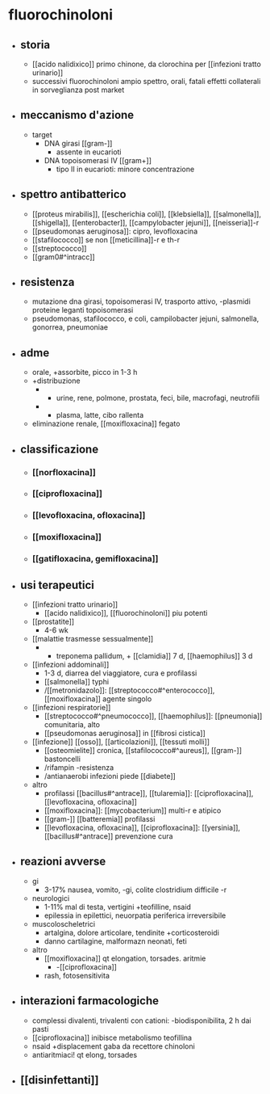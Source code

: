 # fluorochinoloni
- ## storia
	- [[acido nalidixico]] primo chinone, da clorochina per [[infezioni tratto urinario]]
	- successivi fluorochinoloni ampio spettro, orali, fatali effetti collaterali in sorveglianza post market
- ## meccanismo d'azione
	- target
		- DNA girasi [[gram-]]
			- assente in eucarioti
		- DNA topoisomerasi IV [[gram+]]
			- tipo II in eucarioti: minore concentrazione
- ## spettro antibatterico
	- [[proteus mirabilis]], [[escherichia coli]], [[klebsiella]], [[salmonella]], [[shigella]], [[enterobacter]], [[campylobacter jejuni]], [[neisseria]]-r
	- [[pseudomonas aeruginosa]]: cipro, levofloxacina
	- [[stafilococco]] se non [[meticillina]]-r e th-r
	- [[streptococco]]
	- [[gram0#^intracc]]
- ## resistenza
	- mutazione dna girasi, topoisomerasi IV, trasporto attivo, -plasmidi proteine leganti topoisomerasi
	- pseudomonas, stafilococco, e coli, campilobacter jejuni, salmonella, gonorrea, pneumoniae
- ## adme
	- orale, +assorbite, picco in 1-3 h
	- +distribuzione
		- + urine, rene, polmone, prostata, feci, bile, macrofagi, neutrofili
		- - plasma, latte, cibo rallenta
	- eliminazione renale, [[moxifloxacina]] fegato
- ## classificazione
	- ### [[norfloxacina]]
	- ### [[ciprofloxacina]]
	- ### [[levofloxacina, ofloxacina]]
	- ### [[moxifloxacina]]
	- ### [[gatifloxacina, gemifloxacina]]
- ## usi terapeutici
	- [[infezioni tratto urinario]]
		- [[acido nalidixico]], [[fluorochinoloni]] piu potenti
	- [[prostatite]]
		- 4-6 wk
	- [[malattie trasmesse sessualmente]]
		- - treponema pallidum, + [[clamidia]] 7 d, [[haemophilus]] 3 d
	- [[infezioni addominali]]
		- 1-3 d, diarrea del viaggiatore, cura e profilassi
		- [[salmonella]] typhi
		- /[[metronidazolo]]: [[streptococco#^enterococco]], [[moxifloxacina]] agente singolo
	- [[infezioni respiratorie]]
		- [[streptococco#^pneumococco]], [[haemophilus]]: [[pneumonia]] comunitaria, alto
		- [[pseudomonas aeruginosa]] in [[fibrosi cistica]]
	- [[infezione]] [[osso]], [[articolazioni]], [[tessuti molli]]
		- [[osteomielite]] cronica, [[stafilococco#^aureus]], [[gram-]] bastoncelli
		- /rifampin -resistenza
		- /antianaerobi infezioni piede [[diabete]]
	- altro
		- profilassi [[bacillus#^antrace]], [[tularemia]]: [[ciprofloxacina]], [[levofloxacina, ofloxacina]]
		- [[moxifloxacina]]: [[mycobacterium]] multi-r e atipico
		- [[gram-]] [[batteremia]] profilassi
		- [[levofloxacina, ofloxacina]], [[ciprofloxacina]]: [[yersinia]], [[bacillus#^antrace]] prevenzione cura
- ## reazioni avverse
	- gi
		- 3-17% nausea, vomito, -gi, colite clostridium difficile -r
	- neurologici
		- 1-11% mal di testa, vertigini +teofilline, nsaid
		- epilessia in epilettici, neuorpatia periferica irreversibile
	- muscoloscheletrici
		- artalgina, dolore articolare, tendinite +corticosteroidi
		- danno cartilagine, malformazn neonati, feti
	- altro
		- [[moxifloxacina]] qt elongation, torsades. aritmie
			- -[[ciprofloxacina]]
		- rash, fotosensitivita
- ## interazioni farmacologiche
	- complessi divalenti, trivalenti con cationi: -biodisponibilita, 2 h dai pasti
	- [[ciprofloxacina]] inibisce metabolismo teofillina
	- nsaid +displacement gaba da recettore chinoloni
	- antiaritmiaci! qt elong, torsades
- ## [[disinfettanti]]

